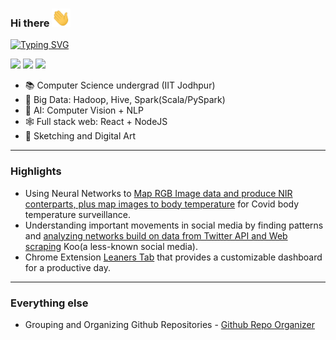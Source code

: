 ### Hi there <img src="https://github.com/saurabhburewar/saurabhburewar/blob/main/Hi.gif" width="30px">
[![Typing SVG](https://readme-typing-svg.demolab.com/?lines=I'm+Saurabh)](https://git.io/typing-svg)

[<img height="25" src="https://img.shields.io/badge/Portfolio-grey?logo=readme&logoColor=white&color=%233a3a5b" />][Portfolio]
[<img height="25" src="https://img.shields.io/badge/LinkedIn-blue?logo=linkedin&logoColor=white&color=%230A66C2" />][LinkedIn]
[<img height="25" src="https://img.shields.io/badge/Artworks-pink?logo=instagram&logoColor=white&color=%23ec4e79" />][Instagram]

- 📚 Computer Science undergrad (IIT Jodhpur)
- 🏢 Big Data: Hadoop, Hive, Spark(Scala/PySpark)
- 🧠 AI: Computer Vision + NLP
- 🕸  Full stack web: React + NodeJS
- 🎨 Sketching and Digital Art
---
### Highlights
- Using Neural Networks to <a href="https://github.com/saurabhburewar/ML_Mapping-RGB-face-video-data-to-core-body-temperature-at-runtime-RAKSHAK">Map RGB Image data and produce NIR conterparts, plus map images to body temperature</a> for Covid body temperature surveillance.
- Understanding important movements in social media by finding patterns and <a href="https://saurabhburewar.github.io/Data-and-Networks_Hashtag-analysis/">analyzing networks build on data from Twitter API and Web scraping</a> Koo(a less-known social media).
- Chrome Extension <a href="https://saurabhburewar.github.io/Web_TheLearnersTab/">Leaners Tab</a> that provides a customizable dashboard for a productive day.

---
### Everything else
-  Grouping and Organizing Github Repositories - <a href="https://saurabhburewar.github.io/GitRepoOrganizer/">Github Repo Organizer</a>


[Portfolio]: https://saurabhburewar.vercel.app/
[linkedin]: https://www.linkedin.com/in/saurabh-burewar-355131185/
[Instagram]: https://www.instagram.com/qwerty_pencils/
